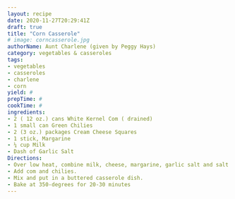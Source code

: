 ```yaml
--- 
layout: recipe 
date: 2020-11-27T20:29:41Z 
draft: true 
title: "Corn Casserole" 
# image: corncasserole.jpg 
authorName: Aunt Charlene (given by Peggy Hays) 
category: vegetables & casseroles 
tags: 
- vegetables 
- casseroles 
- charlene 
- corn 
yield: # 
prepTime: # 
cookTime: # 
ingredients: 
- 2 ( 12 oz.) cans White Kernel Com ( drained) 
- 1 small can Green Chilies 
- 2 (3 oz.) packages Cream Cheese Squares 
- 1 stick, Margarine 
- ¼ cup Milk 
- Dash of Garlic Salt 
Directions: 
- Over low heat, combine milk, cheese, margarine, garlic salt and salt. Melt. 
- Add com and chilies. 
- Mix and put in a buttered casserole dish. 
- Bake at 350-degrees for 20-30 minutes 
---
```

